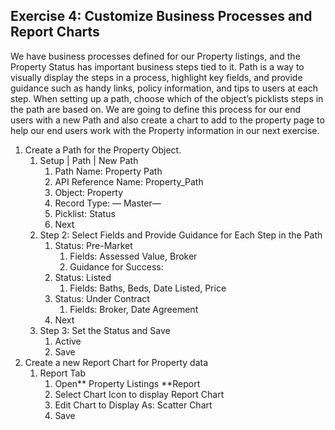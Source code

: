 ## Exercise 4:  Customize Business Processes and Report Charts

We have  business processes defined for our Property listings, and the Property Status has important business steps tied to it. Path is a way to visually display the steps in a process, highlight key fields, and provide guidance such as handy links, policy information, and tips to users at each step. When setting up a path, choose which of the object’s picklists steps in the path are based on. We are going to define this process for our end users with a new Path and also create a chart to add to the property page to help our end users work with the Property information in our next exercise. 


1. Create a Path for the Property Object. 
    1. Setup | Path | New Path 
        1. Path Name: Property Path 
        2. API Reference Name: Property_Path
        3. Object: Property 
        4. Record Type:  — Master— 
        5. Picklist: Status
        6. Next 
    2. Step 2: Select Fields and Provide Guidance for Each Step in the Path 
        1. Status: Pre-Market 
            1. Fields: Assessed Value, Broker
            2. Guidance for Success: 
        2. Status: Listed
            1. Fields: Baths, Beds, Date Listed, Price
        3. Status: Under Contract
            1. Fields: Broker, Date Agreement
        4. Next 
    3. Step 3: Set the Status and Save
        1. Active
        2. Save
2. Create a new Report Chart for Property data 
    1. Report Tab 
        1. Open** Property Listings **Report
        2. Select Chart Icon to display Report Chart
        3. Edit Chart to Display As:  Scatter Chart
        4. Save 
